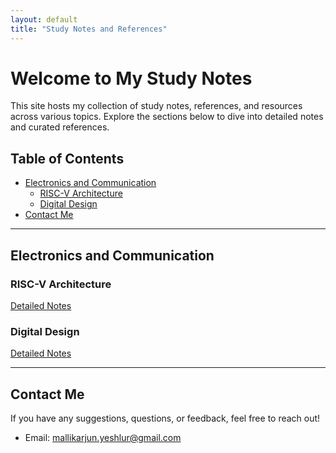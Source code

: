 ```yaml
---
layout: default
title: "Study Notes and References"
---
```


# Welcome to My Study Notes

This site hosts my collection of study notes, references, and resources across various topics. Explore the sections below to dive into detailed notes and curated references.

## Table of Contents

- [Electronics and Communication](#electronics-and-communication)
  - [RISC-V Architecture](notes/risc-v.md)
  - [Digital Design](notes/digital-design.md)
- [Contact Me](#contact-me)

---

## Electronics and Communication

### RISC-V Architecture
[Detailed Notes](my-pages/notes/download2.pdf)

### Digital Design
[Detailed Notes](notes/digital-design.md)


---

## Contact Me

If you have any suggestions, questions, or feedback, feel free to reach out!

- Email: [mallikarjun.yeshlur@gmail.com](mailto:mallikarjun.yeshlur@gmail.com)
